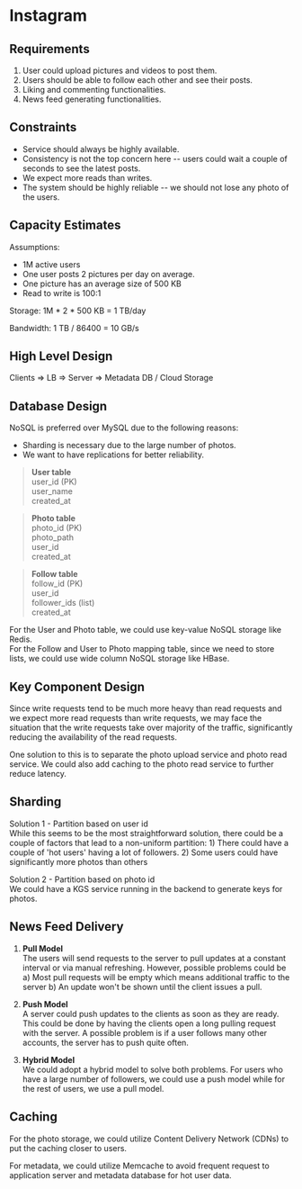 # Instagram

## Requirements
1. User could upload pictures and videos to post them.
2. Users should be able to follow each other and see their posts.
3. Liking and commenting functionalities.
4. News feed generating functionalities.

## Constraints
* Service should always be highly available.
* Consistency is not the top concern here -- users could wait a couple of seconds to see the latest posts.
* We expect more reads than writes.
* The system should be highly reliable -- we should not lose any photo of the users.

## Capacity Estimates
Assumptions:
* 1M active users
* One user posts 2 pictures per day on average.
* One picture has an average size of 500 KB
* Read to write is 100:1

Storage:
1M * 2 * 500 KB = 1 TB/day

Bandwidth:
1 TB / 86400 = 10 GB/s

## High Level Design
Clients => LB => Server => Metadata DB / Cloud Storage

## Database Design
NoSQL is preferred over MySQL due to the following reasons:
* Sharding is necessary due to the large number of photos.
* We want to have replications for better reliability.

> **User table**\
> user_id (PK)\
> user_name\
> created_at

> **Photo table**\
> photo_id (PK)\
> photo_path\
> user_id\
> created_at

> **Follow table**\
> follow_id (PK)\
> user_id\
> follower_ids (list)\
> created_at

For the User and Photo table, we could use key-value NoSQL storage like Redis.\
For the Follow and User to Photo mapping table, since we need to store lists, we could use wide column NoSQL storage like HBase.

## Key Component Design
Since write requests tend to be much more heavy than read requests and we expect more read requests than write requests, we may face the situation that
the write requests take over majority of the traffic, significantly reducing the availability of the read requests.

One solution to this is to separate the photo upload service and photo read service. We could also add caching to the photo read service to further reduce latency.

## Sharding
Solution 1 - Partition based on user id\
While this seems to be the most straightforward solution, there could be a couple of factors that lead to a non-uniform partition: 1) There could have a couple of 'hot users'
having a lot of followers. 2) Some users could have significantly more photos than others

Solution 2 - Partition based on photo id\
We could have a KGS service running in the backend to generate keys for photos.

## News Feed Delivery
1. **Pull Model**\
The users will send requests to the server to pull updates at a constant interval or via manual refreshing. However, possible problems could be a) Most pull requests will be empty
which means additional traffic to the server b) An update won't be shown until the client issues a pull.

2. **Push Model**\
A server could push updates to the clients as soon as they are ready. This could be done by having the clients open a long pulling request with the server. A possible problem is 
if a user follows many other accounts, the server has to push quite often.

3. **Hybrid Model**\
We could adopt a hybrid model to solve both problems. For users who have a large number of followers, we could use a push model while for the rest of users, we use a pull model.

## Caching
For the photo storage, we could utilize Content Delivery Network (CDNs) to put the caching closer to users.

For metadata, we could utilize Memcache to avoid frequent request to application server and metadata database for hot user data.
